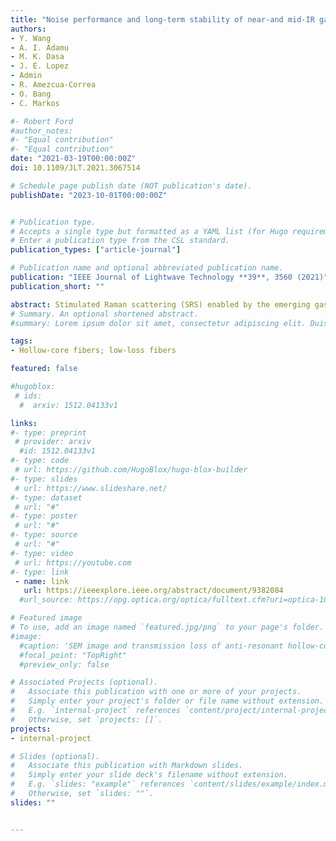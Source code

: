 ```yaml
---
title: "Noise performance and long-term stability of near-and mid-IR gas-filled fiber Raman lasers"
authors:
- Y. Wang
- A. I. Adamu
- M. K. Dasa
- J. E. Lopez
- Admin
- R. Amezcua-Correa
- O. Bang
- C. Markos

#- Robert Ford
#author_notes:
#- "Equal contribution"
#- "Equal contribution"
date: "2021-03-19T00:00:00Z"
doi: 10.1109/JLT.2021.3067514

# Schedule page publish date (NOT publication's date).
publishDate: "2023-10-01T00:00:00Z"


# Publication type.
# Accepts a single type but formatted as a YAML list (for Hugo requirements).
# Enter a publication type from the CSL standard.
publication_types: ["article-journal"]

# Publication name and optional abbreviated publication name.
publication: "IEEE Journal of Lightwave Technology **39**, 3560 (2021)"
publication_short: ""

abstract: Stimulated Raman scattering (SRS) enabled by the emerging gas-filled low-loss anti-resonant hollow-core fiber (ARHCF) technology opens up a competitive way towards the development of novel lasers in the molecular fingerprint region. In this article, the characteristics of noise and long-term stability of near- and mid-infrared (near-IR and mid-IR) gas-filled fiber Raman lasers have been investigated for the first time. The results reveal that an increase in Raman pulse energy is associated with a decrease in noise, and that the relative pulse peak intensity noise (RIN) is always lower than the relative pulse energy noise (REN). We also demonstrate that long-term drift of the pulse energy and peak power are directly linked with the high amount of heat release during the Raman Stokes generation. The demonstrated noise and long-term stability performance provide necessary references for potential spectroscopic applications as well as further improvements of the emerging IR gas-filled ARHCF Raman laser technology.
# Summary. An optional shortened abstract.
#summary: Lorem ipsum dolor sit amet, consectetur adipiscing elit. Duis posuere tellus ac convallis placerat. Proin tincidunt magna sed ex sollicitudin condimentum.

tags:
- Hollow-core fibers; low-loss fibers

featured: false

#hugoblox:
 # ids:
  #  arxiv: 1512.04133v1

links:
#- type: preprint
 # provider: arxiv
  #id: 1512.04133v1
#- type: code
 # url: https://github.com/HugoBlox/hugo-blox-builder
#- type: slides
 # url: https://www.slideshare.net/
#- type: dataset
 # url: "#"
#- type: poster
 # url: "#"
#- type: source
 # url: "#"
#- type: video
 # url: https://youtube.com
#- type: link
 - name: link
   url: https://ieeexplore.ieee.org/abstract/document/9382084
  #url_source: https://opg.optica.org/optica/fulltext.cfm?uri=optica-10-10-1253

# Featured image
# To use, add an image named `featured.jpg/png` to your page's folder. 
#image:
  #caption: 'SEM image and transmission loss of anti-resonant hollow-core fiber'
  #focal_point: "TopRight"
  #preview_only: false

# Associated Projects (optional).
#   Associate this publication with one or more of your projects.
#   Simply enter your project's folder or file name without extension.
#   E.g. `internal-project` references `content/project/internal-project/index.md`.
#   Otherwise, set `projects: []`.
projects:
- internal-project

# Slides (optional).
#   Associate this publication with Markdown slides.
#   Simply enter your slide deck's filename without extension.
#   E.g. `slides: "example"` references `content/slides/example/index.md`.
#   Otherwise, set `slides: ""`.
slides: ""


---
```

